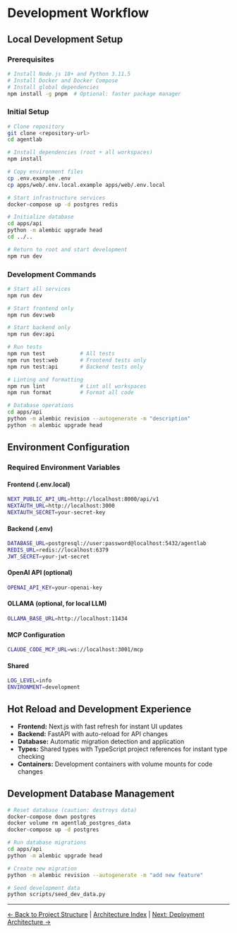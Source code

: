 # Development Workflow

## Local Development Setup

### Prerequisites

```bash
# Install Node.js 18+ and Python 3.11.5
# Install Docker and Docker Compose
# Install global dependencies
npm install -g pnpm  # Optional: faster package manager
```

### Initial Setup

```bash
# Clone repository
git clone <repository-url>
cd agentlab

# Install dependencies (root + all workspaces)
npm install

# Copy environment files
cp .env.example .env
cp apps/web/.env.local.example apps/web/.env.local

# Start infrastructure services
docker-compose up -d postgres redis

# Initialize database
cd apps/api
python -m alembic upgrade head
cd ../..

# Return to root and start development
npm run dev
```

### Development Commands

```bash
# Start all services
npm run dev

# Start frontend only
npm run dev:web

# Start backend only
npm run dev:api

# Run tests
npm run test           # All tests
npm run test:web       # Frontend tests only
npm run test:api       # Backend tests only

# Linting and formatting
npm run lint           # Lint all workspaces
npm run format         # Format all code

# Database operations
cd apps/api
python -m alembic revision --autogenerate -m "description"
python -m alembic upgrade head
```

## Environment Configuration

### Required Environment Variables

#### Frontend (.env.local)

```bash
NEXT_PUBLIC_API_URL=http://localhost:8000/api/v1
NEXTAUTH_URL=http://localhost:3000
NEXTAUTH_SECRET=your-secret-key
```

#### Backend (.env)

```bash
DATABASE_URL=postgresql://user:password@localhost:5432/agentlab
REDIS_URL=redis://localhost:6379
JWT_SECRET=your-jwt-secret
```

#### OpenAI API (optional)

```bash
OPENAI_API_KEY=your-openai-key
```

#### OLLAMA (optional, for local LLM)

```bash
OLLAMA_BASE_URL=http://localhost:11434
```

#### MCP Configuration

```bash
CLAUDE_CODE_MCP_URL=ws://localhost:3001/mcp
```

#### Shared

```bash
LOG_LEVEL=info
ENVIRONMENT=development
```

## Hot Reload and Development Experience

- **Frontend:** Next.js with fast refresh for instant UI updates
- **Backend:** FastAPI with auto-reload for API changes
- **Database:** Automatic migration detection and application
- **Types:** Shared types with TypeScript project references for instant type checking
- **Containers:** Development containers with volume mounts for code changes

## Development Database Management

```bash
# Reset database (caution: destroys data)
docker-compose down postgres
docker volume rm agentlab_postgres_data
docker-compose up -d postgres

# Run database migrations
cd apps/api
python -m alembic upgrade head

# Create new migration
python -m alembic revision --autogenerate -m "add new feature"

# Seed development data
python scripts/seed_dev_data.py
```

---

[← Back to Project Structure](project-structure.md) | [Architecture Index](index.md) | [Next: Deployment Architecture →](deployment-architecture.md)

